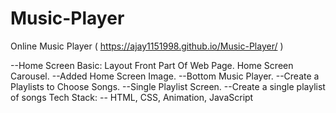 # Music-Player

Online Music Player (  https://ajay1151998.github.io/Music-Player/  )

--Home Screen Basic: Layout Front Part Of Web Page. Home Screen Carousel.
--Added Home Screen Image.
--Bottom Music Player.
--Create a Playlists to Choose Songs. 
--Single Playlist Screen.
--Create a single playlist of songs 
Tech Stack: --
   HTML, CSS, Animation, JavaScript

